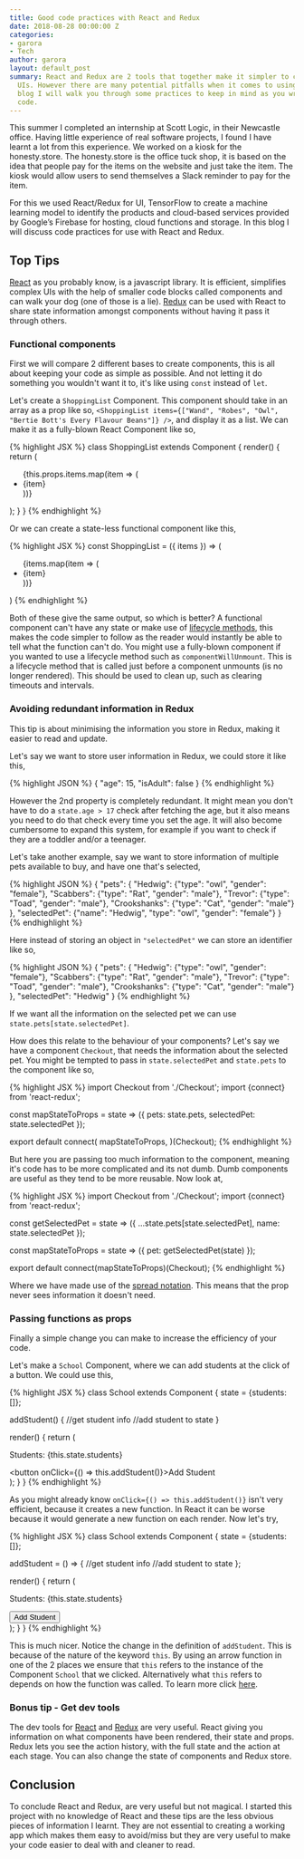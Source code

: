 ```yaml
---
title: Good code practices with React and Redux
date: 2018-08-28 00:00:00 Z
categories:
- garora
- Tech
author: garora
layout: default_post
summary: React and Redux are 2 tools that together make it simpler to create functional
  UIs. However there are many potential pitfalls when it comes to using them. In this
  blog I will walk you through some practices to keep in mind as you write your own
  code.
---
```


This summer I completed an internship at Scott Logic, in their Newcastle office. Having little experience of real software projects, I found I have learnt a lot from this experience. We worked on a kiosk for the honesty.store. The honesty.store is the office tuck shop, it is based on the idea that people pay for the items on the website and just take the item. The kiosk would allow users to send themselves a Slack reminder to pay for the item.

For this we used React/Redux for UI, TensorFlow to create a machine learning model to identify the products and cloud-based services provided by Google’s Firebase for hosting, cloud functions and storage. In this blog I will discuss code practices for use with React and Redux.

## Top Tips

[React](https://reactjs.org/) as you probably know, is a javascript library. It is efficient, simplifies complex UIs with the help of smaller code blocks called components and can walk your dog (one of those is a lie). [Redux](https://redux.js.org/basics/usagewithreact) can be used with React to share state information amongst components without having it pass it through others.

### Functional components

First we will compare 2 different bases to create components, this is all about keeping your code as simple as possible. And not letting it do something you wouldn't want it to, it's like using `const` instead of `let`.

Let's create a `ShoppingList` Component. This component should take in an array as a prop like so,
`<ShoppingList items={["Wand", "Robes", "Owl", "Bertie Bott's Every Flavour Beans"]} />`, and display it as a list. We can make it as a fully-blown React Component like so,

{% highlight JSX %}
class ShoppingList extends Component {
  render() {
    return (
      <div className="shopping-list">
        <ul>
          {this.props.items.map(item => (<li>{item}</li>))}
        </ul>
      </div>
    );
  }
}
{% endhighlight %}

Or we can create a state-less functional component like this,

{% highlight JSX %}
const ShoppingList = ({ items }) => (
      <div className="shopping-list">
        <ul>
          {items.map(item => (<li>{item}</li>))}
        </ul>
      </div>
    )
{% endhighlight %}

Both of these give the same output, so which is better? A functional component can't have any state or make use of [lifecycle methods](https://reactjs.org/docs/react-component.html), this makes the code simpler to follow as the reader would instantly be able to tell what the function can't do. You might use a fully-blown component if you wanted to use a lifecycle method such as `componentWillUnmount`. This is a lifecycle method that is called just before a component unmounts (is no longer rendered). This should be used to clean up, such as clearing timeouts and intervals.

### Avoiding redundant information in Redux

This tip is about minimising the information you store in Redux, making it easier to read and update.

Let's say we want to store user information in Redux, we could store it like this,

{% highlight JSON %}
{
  "age": 15,
  "isAdult": false
}
{% endhighlight %}

However the 2nd property is completely redundant. It might mean you don't have to do a `state.age > 17` check after fetching the age, but it also means you need to do that check every time you set the age. It will also become cumbersome to expand this system, for example if you want to check if they are a toddler and/or a teenager.

Let's take another example, say we want to store information of multiple pets available to buy, and have one that's selected,

{% highlight JSON %}
{
  "pets": {
    "Hedwig": {"type": "owl", "gender": "female"},
    "Scabbers": {"type": "Rat", "gender": "male"},
    "Trevor": {"type": "Toad", "gender": "male"},
    "Crookshanks": {"type": "Cat", "gender": "male"}
  },
    "selectedPet": {"name": "Hedwig", "type": "owl", "gender": "female"}
}
{% endhighlight %}

Here instead of storing an object in `"selectedPet"` we can store an identifier like so,

{% highlight JSON %}
{
  "pets": {
    "Hedwig": {"type": "owl", "gender": "female"},
    "Scabbers": {"type": "Rat", "gender": "male"},
    "Trevor": {"type": "Toad", "gender": "male"},
    "Crookshanks": {"type": "Cat", "gender": "male"}
  },
    "selectedPet": "Hedwig"
}
{% endhighlight %}

If we want all the information on the selected pet we can use `state.pets[state.selectedPet]`.

How does this relate to the behaviour of your components? Let's say we have a component `Checkout`, that needs the information about the selected pet. You might be tempted to pass in `state.selectedPet` and `state.pets` to the component like so,

{% highlight JSX %}
import Checkout from './Checkout';
import {connect} from 'react-redux';

const mapStateToProps = state => ({
    pets: state.pets,
    selectedPet: state.selectedPet
});

export default connect(
  mapStateToProps,
)(Checkout);
{% endhighlight %}

But here you are passing too much information to the component, meaning it's code has to be more complicated and its not dumb. Dumb components are useful as they tend to be more reusable. Now look at,

{% highlight JSX %}
import Checkout from './Checkout';
import {connect} from 'react-redux';

const getSelectedPet = state => ({
  ...state.pets[state.selectedPet],
  name: state.selectedPet
});

const mapStateToProps = state => ({
  pet: getSelectedPet(state)
});

export default connect(mapStateToProps)(Checkout);
{% endhighlight %}

Where we have made use of the [spread notation](https://developer.mozilla.org/en-US/docs/Web/JavaScript/Reference/Operators/Spread_syntax). This means that the prop never sees information it doesn't need.

### Passing functions as props

Finally a simple change you can make to increase the efficiency of your code.

Let's make a `School` Component, where we can add students at the click of a button. We could use this,

{% highlight JSX %}
class School extends Component {
  state = {students: []};

  addStudent() {
    //get student info
    //add student to state
  }

  render() {
    return (
      <div>
        <p>Students: {this.state.students}</p>
        <button onClick={() => this.addStudent()}>Add Student</button>
      </div>
    );
  }
}
{% endhighlight %}

As you might already know `onClick={() => this.addStudent()}` isn't very efficient, because it creates a new function. In React it can be worse because it would generate a new function on each render. Now let's try,

{% highlight JSX %}
class School extends Component {
  state = {students: []};

  addStudent = () => {
    //get student info
    //add student to state
  };

  render() {
    return (
      <div>
        <p>Students: {this.state.students}</p>
        <button onClick={this.addStudent}>Add Student</button>
      </div>
    );
  }
}
{% endhighlight %}

This is much nicer. Notice the change in the definition of `addStudent`. This is because of the nature of the keyword `this`. By using an arrow function in one of the 2 places we ensure that `this` refers to the instance of the Component `School` that we clicked. Alternatively what `this` refers to depends on how the function was called. To learn more click [here](https://developer.mozilla.org/en-US/docs/Web/JavaScript/Reference/Operators/this).

### Bonus tip - Get dev tools

The dev tools for [React](https://github.com/facebook/react-devtools) and [Redux](https://github.com/zalmoxisus/redux-devtools-extension) are very useful. React giving you information on what components have been rendered, their state and props. Redux lets you see the action history, with the full state and the action at each stage. You can also change the state of components and Redux store.

## Conclusion

To conclude React and Redux, are very useful but not magical. I started this project with no knowledge of React and these tips are the less obvious pieces of information I learnt. They are not essential to creating a working app which makes them easy to avoid/miss but they are very useful to make your code easier to deal with and cleaner to read.
